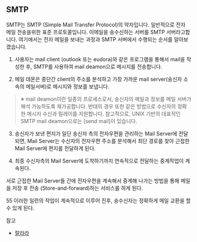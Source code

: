 ## SMTP
SMTP는 SMTP (Simple Mail Transfer Protocol)의 약자입니다. 일반적으로 전자 메일 전송을위한 표준 프로토콜입니다. 이메일을 송수신하는 서버를 SMTP 서버라고합니다. 여기에서는 전자 메일을 보내는 과정과 SMTP 서버에서 수행되는 순서를 알아보겠습니다.

1. 사용자는 mail client (outlook 또는 eudora)와 같은 프로그램을 통해서 mail을 작성한 후, SMTP를 사용하여 mail deamon으로 메시지를 전송합니다.

2. 메일 데몬은 종단간 client의 주소를 분석하고 가장 가까운 mail server(송신자 소속의 메일서버)로 메시지와 정보를 보냅니다.

> ※ mail deamon이란 일종의 프로세스로서, 송신자의 메일과 정보를 메일 서버가 해석 가능하도록 재가공합니다. 반대의 경우 또한 같은 방법으로 수신자의 정확한 메시지 수신과 릴레이를 지원합니다.
참고적으로, UNIX 기반의 대표적인 SMTP mail deamon으로는 [send mail]이 있습니다.

3. 송신자가 보낸 편지가 일단 송신자 측의 전자우편을 관리하는 Mail Server에 전달되면,  Mail Server는 수신자의 전자우편 주소를 분석해서 최단 경로를 찾아 근접한 Mail Server에 편지를 전달하게 된다.

4. 최종 수신자측의 Mail Server에 도착하기까지 연속적으로 전달하는 중계작업이 계속된다.

서로 근접한 Mail Server들 간에 전자우편을 계속해서 중계해 나가는 방법을 통해 메일을 저장 후 전송 (Store-and-forward)하는 서비스를 하게 된다.

55 이러한 일련의 작업이 계속적으로 이루어 진후, 송수신자는 정확하게 메일 교환을 할 수 있게 된다.



참고
* [랄라라](http://unabated.tistory.com/entry/mail-전송의-원리)